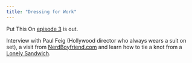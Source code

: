 ```yaml
---
title: "Dressing for Work"
---
```

<p>Put This On <a href="http://putthison.com/post/1003890136/put-this-on-episode-3-work-itunes-vimeo">episode 3</a> is out.</p>
<p>Interview with Paul Feig (Hollywood director who always wears a suit on set), a visit from <a href="http://nerdboyfriend.com/">NerdBoyfriend.com</a> and learn how to tie a knot from a <a href="http://twitter.com/lonelysandwich">Lonely Sandwich</a>.</p>
